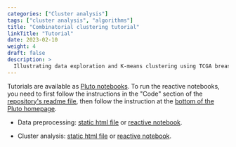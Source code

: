 ```yaml
---
categories: ["Cluster analysis"]
tags: ["cluster analysis", "algorithms"]
title: "Combinatorial clustering tutorial"
linkTitle: "Tutorial"
date: 2023-02-10
weight: 4
draft: false
description: >
  Illustrating data exploration and K-means clustering using TCGA breast cancer data.
---
```


Tutorials are available as [Pluto notebooks](https://plutojl.org/). To run the reactive notebooks, you need to first follow the instructions in the "Code" section of the [repository's readme file](https://github.com/tmichoel/genome-scale-modelling), then follow the instruction at the [bottom of the Pluto homepage](https://plutojl.org/).

- Data preprocessing: [static html file](data-processing-TCGA-BRCA.html) or [reactive notebook](https://github.com/tmichoel/genome-scale-modelling/blob/main/code/notebooks/data-processing-TCGA-BRCA.jl).

- Cluster analysis: [static html file](cluster-analysis-TCGA-BRCA.html) or [reactive notebook](https://github.com/tmichoel/genome-scale-modelling/blob/main/code/notebooks/cluster-analysis-TCGA-BRCA.jl).


